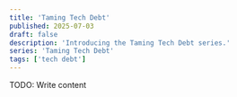```yaml
---
title: 'Taming Tech Debt'
published: 2025-07-03
draft: false
description: 'Introducing the Taming Tech Debt series.'
series: 'Taming Tech Debt'
tags: ['tech debt']
---
```


TODO: Write content
